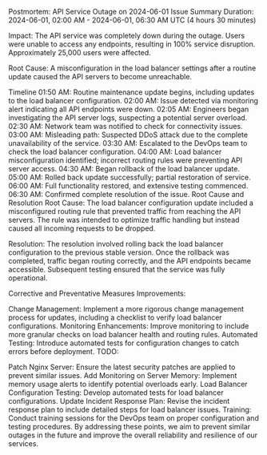 Postmortem: API Service Outage on 2024-06-01
Issue Summary
Duration: 2024-06-01, 02:00 AM - 2024-06-01, 06:30 AM UTC (4 hours 30 minutes)

Impact: The API service was completely down during the outage. Users were unable to access any endpoints, resulting in 100% service disruption. Approximately 25,000 users were affected.

Root Cause: A misconfiguration in the load balancer settings after a routine update caused the API servers to become unreachable.

Timeline
01:50 AM: Routine maintenance update begins, including updates to the load balancer configuration.
02:00 AM: Issue detected via monitoring alert indicating all API endpoints were down.
02:05 AM: Engineers began investigating the API server logs, suspecting a potential server overload.
02:30 AM: Network team was notified to check for connectivity issues.
03:00 AM: Misleading path: Suspected DDoS attack due to the complete unavailability of the service.
03:30 AM: Escalated to the DevOps team to check the load balancer configuration.
04:00 AM: Load balancer misconfiguration identified; incorrect routing rules were preventing API server access.
04:30 AM: Began rollback of the load balancer update.
05:00 AM: Rolled back update successfully; partial restoration of service.
06:00 AM: Full functionality restored, and extensive testing commenced.
06:30 AM: Confirmed complete resolution of the issue.
Root Cause and Resolution
Root Cause: The load balancer configuration update included a misconfigured routing rule that prevented traffic from reaching the API servers. The rule was intended to optimize traffic handling but instead caused all incoming requests to be dropped.

Resolution: The resolution involved rolling back the load balancer configuration to the previous stable version. Once the rollback was completed, traffic began routing correctly, and the API endpoints became accessible. Subsequent testing ensured that the service was fully operational.

Corrective and Preventative Measures
Improvements:

Change Management: Implement a more rigorous change management process for updates, including a checklist to verify load balancer configurations.
Monitoring Enhancements: Improve monitoring to include more granular checks on load balancer health and routing rules.
Automated Testing: Introduce automated tests for configuration changes to catch errors before deployment.
TODO:

Patch Nginx Server:
Ensure the latest security patches are applied to prevent similar issues.
Add Monitoring on Server Memory:
Implement memory usage alerts to identify potential overloads early.
Load Balancer Configuration Testing:
Develop automated tests for load balancer configurations.
Update Incident Response Plan:
Revise the incident response plan to include detailed steps for load balancer issues.
Training:
Conduct training sessions for the DevOps team on proper configuration and testing procedures.
By addressing these points, we aim to prevent similar outages in the future and improve the overall reliability and resilience of our services.
